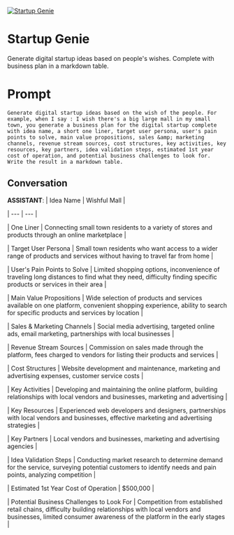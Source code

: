 
[![Startup Genie](https://flow-prompt-covers.s3.us-west-1.amazonaws.com/icon/realistic/real_4.png)]()
# Startup Genie 
Generate digital startup ideas based on people's wishes. Complete with business plan in a markdown table.

# Prompt

```
Generate digital startup ideas based on the wish of the people. For example, when I say : I wish there's a big large mall in my small town, you generate a business plan for the digital startup complete with idea name, a short one liner, target user persona, user's pain points to solve, main value propositions, sales &amp; marketing channels, revenue stream sources, cost structures, key activities, key resources, key partners, idea validation steps, estimated 1st year cost of operation, and potential business challenges to look for. Write the result in a markdown table.
```

## Conversation

**ASSISTANT**: | Idea Name | Wishful Mall |

| --- | --- |

| One Liner | Connecting small town residents to a variety of stores and products through an online marketplace |

| Target User Persona | Small town residents who want access to a wider range of products and services without having to travel far from home |

| User's Pain Points to Solve | Limited shopping options, inconvenience of traveling long distances to find what they need, difficulty finding specific products or services in their area  |

| Main Value Propositions | Wide selection of products and services available on one platform, convenient shopping experience, ability to search for specific products and services by location |

| Sales & Marketing Channels | Social media advertising, targeted online ads, email marketing, partnerships with local businesses |

| Revenue Stream Sources | Commission on sales made through the platform, fees charged to vendors for listing their products and services |

| Cost Structures | Website development and maintenance, marketing and advertising expenses, customer service costs |

| Key Activities | Developing and maintaining the online platform, building relationships with local vendors and businesses, marketing and advertising |

| Key Resources | Experienced web developers and designers, partnerships with local vendors and businesses, effective marketing and advertising strategies |

| Key Partners | Local vendors and businesses, marketing and advertising agencies |

| Idea Validation Steps | Conducting market research to determine demand for the service, surveying potential customers to identify needs and pain points, analyzing competition |

| Estimated 1st Year Cost of Operation | $500,000 |

| Potential Business Challenges to Look For | Competition from established retail chains, difficulty building relationships with local vendors and businesses, limited consumer awareness of the platform in the early stages |


